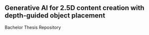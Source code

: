 ## Generative AI for 2.5D content creation with depth-guided object placement
Bachelor Thesis Repository
